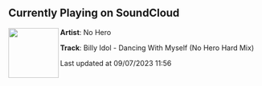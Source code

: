 ## Currently Playing on SoundCloud

[<img align="left" width="100" src="https://i1.sndcdn.com/artworks-aypnRjSnIR9jIM8g-ZWzvEw-t500x500.jpg">](https://soundcloud.com/officialnohero/billy-idol-dancing-with-myself-no-hero-remix)

**Artist**: No Hero 

**Track**: Billy Idol - Dancing With Myself (No Hero Hard Mix)

Last updated at 09/07/2023 11:56
